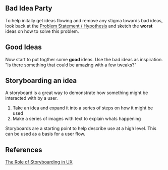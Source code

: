 <!-- TITLE: Storyboarding -->

## Bad Idea Party

To help initally get ideas flowing and remove any stigma towards bad ideas, look back at the [Problem Statement / Hypothesis](/defining-user-goals) and sketch the **worst** ideas on how to solve this problem.

## Good Ideas

Now start to put togther some **good** ideas. Use the bad ideas as inspiration. "Is there something that could be amazing with a few tweaks?"


## Storyboarding an idea

A storyboard is a great way to demonstrate how something might be interacted with by a user.

1. Take an idea and expand it into a series of steps on how it might be used
2. Make a series of images with text to explain whats happening

Storyboards are a starting point to help describe use at a high level. This can be used as a basis for a user flow.

## References
[The Role of Storyboarding in UX](https://www.smashingmagazine.com/2017/10/storyboarding-ux-design/)



